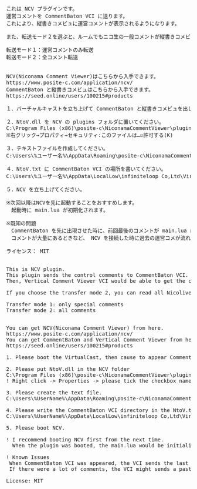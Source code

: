 <pre>
これは NCV プラグインです。
運営コメントを CommentBaton VCI に送ります。
これにより、縦書きコメビュに運営コメントが表示されるようになります。

また、転送モード２を選ぶと、ルームでもニコ生の一般コメントが縦書きコメビュで見られるようになります。

転送モード１：運営コメントのみ転送
転送モード２：全コメント転送


NCV(Niconama Comment Viewer)はこちらから入手できます。
https://www.posite-c.com/application/ncv/
CommentBaton と縦書きコメビュはこちらから入手できます。
https://seed.online/users/100215#products

１．バーチャルキャストを立ち上げて CommentBaton と縦書きコメビュを出してください。

２．NtoV.dll を NCV の plugins フォルダに置いてください。
C:\Program Files (x86)\posite-c\NiconamaCommentViewer\plugins
※右クリック→プロパティ→セキュリティ:このファイルは…☑許可する(K)

３．テキストファイルを作成してください。
C:\Users\%ユーザー名%\AppData\Roaming\posite-c\NiconamaCommentViewer\NtoV.txt

４．NtoV.txt に CommentBaton VCI の場所を書いてください。
C:\Users\%ユーザー名%\AppData\LocalLow\infiniteloop Co,Ltd\VirtualCast\EmbeddedScriptWorkspace\CommentBaton

５．NCV を立ち上げてください。

※次回以降はNCVを先に起動することをおすすめします。
　起動時に main.lua が初期化されます。

※既知の問題
　CommentBaton を先に出現させた時に、前回最後のコメントが main.lua に残っていたらそれが流れます。
　コメントが大量にあるときなど、 NCV を接続した時に過去の運営コメが流れることがあります。

ライセンス： MIT


This is NCV plugin.
This plugin sends the control comments to CommentBaton VCI.
Then, Vertical Comment Viewer VCI would be able to get the control comments.

If you choose the transfer mode 2, you can read all Nicolive comments in the "Room".

Transfer mode 1: only special comments
Transfer mode 2: all comments


You can get NCV(Niconama Comment Viewer) from here.
https://www.posite-c.com/application/ncv/
You can get CommentBaton and Vertical Comment Viewer from here.
https://seed.online/users/100215#products

1. Please boot the VirtualCast, then cause to appear CommentBaton and Vertical Comment Viewer VCI.

2. Please put NtoV.dll in the NCV folder
C:\Program Files (x86)\posite-c\NiconamaCommentViewer\plugins
! Right click -> Properties -> please tick the checkbox named "Unblock".

3. Please create the text file.
C:\Users\%UserName%\AppData\Roaming\posite-c\NiconamaCommentViewer\NtoV.txt

4. Please write the CommentBaton VCI directory in the NtoV.txt.
C:\Users\%UserName%\AppData\LocalLow\infiniteloop Co,Ltd\VirtualCast\EmbeddedScriptWorkspace\CommentBaton

5. Please boot NCV.

! I recommend booting NCV first from the next time.
  When the plugin was booted, the main.lua would be initialized.

! Known Issues
 When CommentBaton VCI was appeared, the VCI sends the last comment if it was in main.lua.
 If there were a lot of comments, the VCI might sends a past comment.

License: MIT
</pre>
